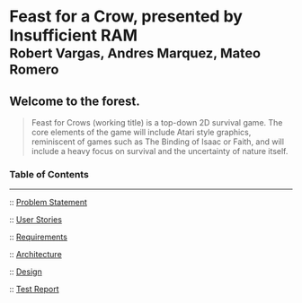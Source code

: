 # Feast for a Crow, presented by Insufficient RAM<br><sub>Robert Vargas, Andres Marquez, Mateo Romero</sub>

Welcome to the forest.
---

> Feast for Crows (working title) is a top-down 2D survival game. The core elements of the game will include Atari style graphics, reminiscent of games such as The Binding of Isaac or Faith, and will include a heavy focus on survival and the uncertainty of nature itself.


### Table of Contents
---
:: [Problem Statement](https://matrom01-v2.github.io/ProjectASCDWS_Site/problem)

:: [User Stories](https://matrom01-v2.github.io/ProjectASCDWS_Site/userstories)

:: [Requirements](https://matrom01-v2.github.io/ProjectASCDWS_Site/requirements)

:: [Architecture](https://matrom01-v2.github.io/ProjectASCDWS_Site/architecture)

:: [Design](https://matrom01-v2.github.io/ProjectASCDWS_Site/design)

:: [Test Report](https://matrom01-v2.github.io/ProjectASCDWS_Site/testreport)
